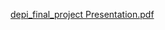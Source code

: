 [depi_final_project Presentation.pdf](https://github.com/user-attachments/files/17879284/depi_final_project.Presentation.pdf)
